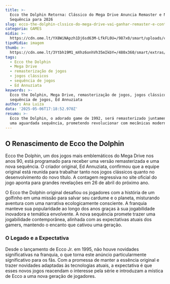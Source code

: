 ```yaml
---
title: >-
  Ecco the Dolphin Retorna: Clássico do Mega Drive Anuncia Remaster e Nova
  Sequência para 2026
slug: ecco-the-dolphin-clssico-do-mega-drive-vai-ganhar-remaster-e-continuao
categoria: GAMES
midia: >-
  https://cdn.ome.lt/YX8WiNApzh1Dj6sd63M-LfkFL0U=/987x0/smart/uploads/conteudo/fotos/OMELETE_CAPA_-_2025-05-06T132909.113.png
tipoMidia: imagem
thumb: >-
  https://cdn.ome.lt/3Ytbh19M1_mXhz6onhVh35mIkbY=/480x360/smart/extras/conteudos/omelete_THUMB_-_2025-05-06T132926.365.png
tags:
  - Ecco the Dolphin
  - Mega Drive
  - remasterização de jogos
  - jogos clássicos
  - sequência de jogos
  - Ed Annuziata
keywords: >-
  Ecco the Dolphin, Mega Drive, remasterização de jogos, jogos clássicos,
  sequência de jogos, Ed Annuziata
author: Ana Luiza
data: '2025-05-06T17:18:52.970Z'
resumo: >-
  Ecco the Dolphin, o adorado game de 1992, será remasterizado juntamente com
  uma aguardada sequência, prometendo revolucionar com mecânicas modernas.
---
```


## O Renascimento de Ecco the Dolphin

Ecco the Dolphin, um dos jogos mais emblemáticos do Mega Drive nos anos 90, está programado para receber uma versão remasterizada e uma nova sequência. O criador original, Ed Annuziata, confirmou que a equipe original está reunida para trabalhar tanto nos jogos clássicos quanto no desenvolvimento do novo título. A contagem regressiva no site oficial do jogo aponta para grandes revelações em 26 de abril do próximo ano.

O Ecco the Dolphin original desafiou os jogadores com a história de um golfinho em uma missão para salvar seu cardume e o planeta, misturando aventura com uma narrativa ecologicamente consciente. A franquia manteve sua popularidade ao longo dos anos graças à sua jogabilidade inovadora e temática envolvente. A nova sequência promete trazer uma jogabilidade contemporânea, alinhada com as expectativas atuais dos gamers, mantendo o encanto que cativou uma geração.

### O Legado e a Expectativa

Desde o lançamento de Ecco Jr. em 1995, não houve novidades significativas na franquia, o que torna este anúncio particularmente significativo para os fãs. Com a promessa de manter a essência original e trazer novidades adaptadas às tecnologias atuais, a expectativa é que esses novos jogos reacendam o interesse pela série e introduzam a mística de Ecco a uma nova geração de jogadores.
